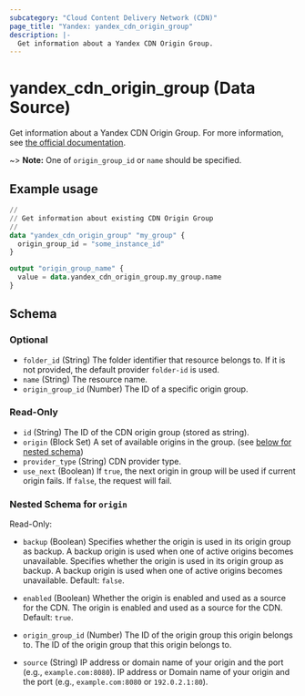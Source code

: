 ```yaml
---
subcategory: "Cloud Content Delivery Network (CDN)"
page_title: "Yandex: yandex_cdn_origin_group"
description: |-
  Get information about a Yandex CDN Origin Group.
---
```


# yandex_cdn_origin_group (Data Source)

Get information about a Yandex CDN Origin Group. For more information, see [the official documentation](https://yandex.cloud/docs/cdn/concepts/origins).

~> **Note:** One of `origin_group_id` or `name` should be specified.

## Example usage

```terraform
//
// Get information about existing CDN Origin Group
//
data "yandex_cdn_origin_group" "my_group" {
  origin_group_id = "some_instance_id"
}

output "origin_group_name" {
  value = data.yandex_cdn_origin_group.my_group.name
}
```

<!-- schema generated by tfplugindocs -->
## Schema

### Optional

- `folder_id` (String) The folder identifier that resource belongs to. If it is not provided, the default provider `folder-id` is used.
- `name` (String) The resource name.
- `origin_group_id` (Number) The ID of a specific origin group.

### Read-Only

- `id` (String) The ID of the CDN origin group (stored as string).
- `origin` (Block Set) A set of available origins in the group. (see [below for nested schema](#nestedblock--origin))
- `provider_type` (String) CDN provider type.
- `use_next` (Boolean) If `true`, the next origin in group will be used if current origin fails. If `false`, the request will fail.

<a id="nestedblock--origin"></a>
### Nested Schema for `origin`

Read-Only:

- `backup` (Boolean) Specifies whether the origin is used in its origin group as backup. A backup origin is used when one of active origins becomes unavailable. Specifies whether the origin is used in its origin group as backup. A backup origin is used when one of active origins becomes unavailable. Default: `false`.

- `enabled` (Boolean) Whether the origin is enabled and used as a source for the CDN. The origin is enabled and used as a source for the CDN. Default: `true`.

- `origin_group_id` (Number) The ID of the origin group this origin belongs to. The ID of the origin group that this origin belongs to.

- `source` (String) IP address or domain name of your origin and the port (e.g., `example.com:8080`). IP address or Domain name of your origin and the port (e.g., `example.com:8080` or `192.0.2.1:80`).

